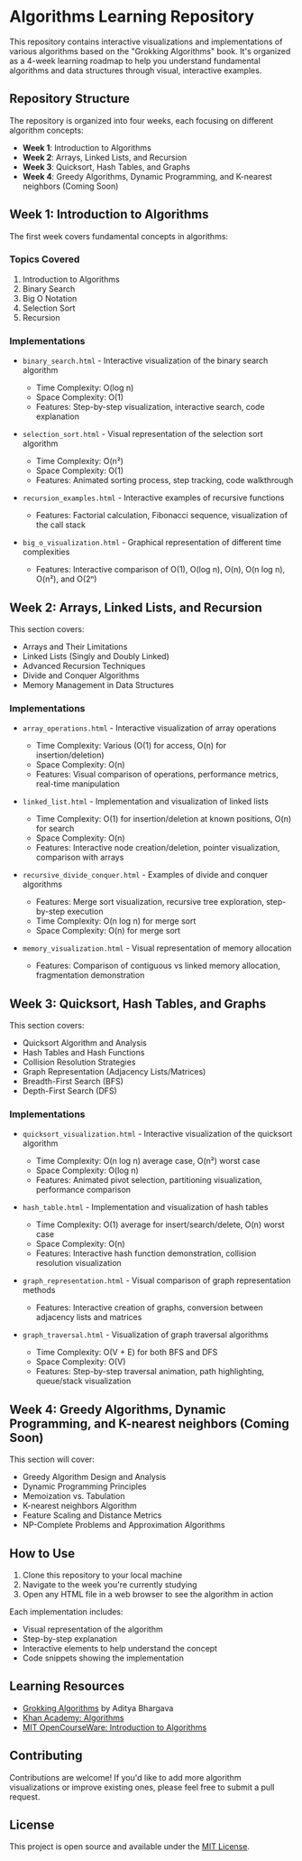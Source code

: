 # Algorithms Learning Repository

This repository contains interactive visualizations and implementations of various algorithms based on the "Grokking Algorithms" book. It's organized as a 4-week learning roadmap to help you understand fundamental algorithms and data structures through visual, interactive examples.

## Repository Structure

The repository is organized into four weeks, each focusing on different algorithm concepts:

- **Week 1**: Introduction to Algorithms
- **Week 2**: Arrays, Linked Lists, and Recursion
- **Week 3**: Quicksort, Hash Tables, and Graphs
- **Week 4**: Greedy Algorithms, Dynamic Programming, and K-nearest neighbors (Coming Soon)

## Week 1: Introduction to Algorithms

The first week covers fundamental concepts in algorithms:

### Topics Covered

1. Introduction to Algorithms
2. Binary Search
3. Big O Notation
4. Selection Sort
5. Recursion

### Implementations

- `binary_search.html` - Interactive visualization of the binary search algorithm
  - Time Complexity: O(log n)
  - Space Complexity: O(1)
  - Features: Step-by-step visualization, interactive search, code explanation

- `selection_sort.html` - Visual representation of the selection sort algorithm
  - Time Complexity: O(n²)
  - Space Complexity: O(1)
  - Features: Animated sorting process, step tracking, code walkthrough

- `recursion_examples.html` - Interactive examples of recursive functions
  - Features: Factorial calculation, Fibonacci sequence, visualization of the call stack

- `big_o_visualization.html` - Graphical representation of different time complexities
  - Features: Interactive comparison of O(1), O(log n), O(n), O(n log n), O(n²), and O(2ⁿ)

## Week 2: Arrays, Linked Lists, and Recursion

This section covers:

- Arrays and Their Limitations
- Linked Lists (Singly and Doubly Linked)
- Advanced Recursion Techniques
- Divide and Conquer Algorithms
- Memory Management in Data Structures

### Implementations

- `array_operations.html` - Interactive visualization of array operations
  - Time Complexity: Various (O(1) for access, O(n) for insertion/deletion)
  - Space Complexity: O(n)
  - Features: Visual comparison of operations, performance metrics, real-time manipulation

- `linked_list.html` - Implementation and visualization of linked lists
  - Time Complexity: O(1) for insertion/deletion at known positions, O(n) for search
  - Space Complexity: O(n)
  - Features: Interactive node creation/deletion, pointer visualization, comparison with arrays

- `recursive_divide_conquer.html` - Examples of divide and conquer algorithms
  - Features: Merge sort visualization, recursive tree exploration, step-by-step execution
  - Time Complexity: O(n log n) for merge sort
  - Space Complexity: O(n) for merge sort

- `memory_visualization.html` - Visual representation of memory allocation
  - Features: Comparison of contiguous vs linked memory allocation, fragmentation demonstration

## Week 3: Quicksort, Hash Tables, and Graphs

This section covers:

- Quicksort Algorithm and Analysis
- Hash Tables and Hash Functions
- Collision Resolution Strategies
- Graph Representation (Adjacency Lists/Matrices)
- Breadth-First Search (BFS)
- Depth-First Search (DFS)

### Implementations

- `quicksort_visualization.html` - Interactive visualization of the quicksort algorithm
  - Time Complexity: O(n log n) average case, O(n²) worst case
  - Space Complexity: O(log n)
  - Features: Animated pivot selection, partitioning visualization, performance comparison

- `hash_table.html` - Implementation and visualization of hash tables
  - Time Complexity: O(1) average for insert/search/delete, O(n) worst case
  - Space Complexity: O(n)
  - Features: Interactive hash function demonstration, collision resolution visualization

- `graph_representation.html` - Visual comparison of graph representation methods
  - Features: Interactive creation of graphs, conversion between adjacency lists and matrices

- `graph_traversal.html` - Visualization of graph traversal algorithms
  - Time Complexity: O(V + E) for both BFS and DFS
  - Space Complexity: O(V)
  - Features: Step-by-step traversal animation, path highlighting, queue/stack visualization

## Week 4: Greedy Algorithms, Dynamic Programming, and K-nearest neighbors (Coming Soon)

This section will cover:

- Greedy Algorithm Design and Analysis
- Dynamic Programming Principles
- Memoization vs. Tabulation
- K-nearest neighbors Algorithm
- Feature Scaling and Distance Metrics
- NP-Complete Problems and Approximation Algorithms

## How to Use

1. Clone this repository to your local machine
2. Navigate to the week you're currently studying
3. Open any HTML file in a web browser to see the algorithm in action

Each implementation includes:

- Visual representation of the algorithm
- Step-by-step explanation
- Interactive elements to help understand the concept
- Code snippets showing the implementation

## Learning Resources

- [Grokking Algorithms](https://www.manning.com/books/grokking-algorithms) by Aditya Bhargava
- [Khan Academy: Algorithms](https://www.khanacademy.org/computing/computer-science/algorithms)
- [MIT OpenCourseWare: Introduction to Algorithms](https://ocw.mit.edu/courses/electrical-engineering-and-computer-science/6-006-introduction-to-algorithms-fall-2011/)

## Contributing

Contributions are welcome! If you'd like to add more algorithm visualizations or improve existing ones, please feel free to submit a pull request.

## License

This project is open source and available under the [MIT License](LICENSE).